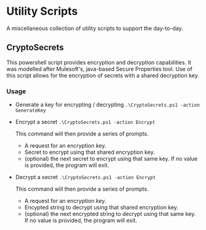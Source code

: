 # Utility Scripts
A miscellaneous collection of utility scripts to support the day-to-day.

## CryptoSecrets
This powershell script provides encryption and decryption capabilities. It was modelled after Mulesoft's, java-based Secure Properties tool. Use of this script allows for the encryption of secrets with a shared decryption key.

### Usage
* Generate a key for encrypting / decrypting
    `.\CryptoSecrets.ps1 -action GenerateKey`

* Encrypt a secret
    `.\CryptoSecrets.ps1 -action Encrypt`

    This command will then provide a series of prompts. 
    * A request for an encryption key. 
    * Secret to encrypt using that shared encryption key.
    * (optional) the next secret to encrypt using that same key. If no value is provided, the program will exit.

* Decrypt a secret
    `.\CryptoSecrets.ps1 -action Encrypt`

    This command will then provide a series of prompts.
    * A request for an encryption key. 
    * Encypted string to decrypt using that shared encryption key.
    * (optional) the next encrypted string to decrypt using that same key. If no value is provided, the program will exit.